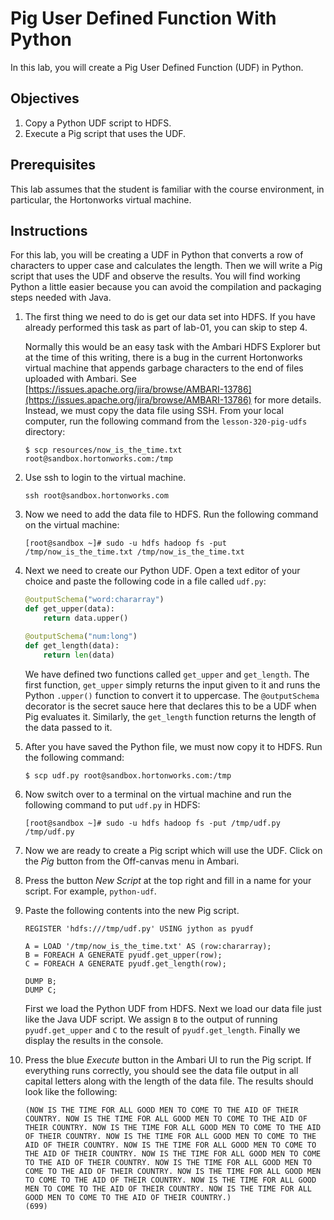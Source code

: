 # Pig User Defined Function With Python

In this lab, you will create a Pig User Defined Function (UDF) in Python.

## Objectives

1. Copy a Python UDF script to HDFS.
2. Execute a Pig script that uses the UDF.

## Prerequisites

This lab assumes that the student is familiar with the course environment, in particular, the Hortonworks virtual machine.

## Instructions

For this lab, you will be creating a UDF in Python that converts a row of characters to upper case and calculates the length. Then we will write a Pig script that uses the UDF and observe the results. You will find working Python a little easier because you can avoid the compilation and packaging steps needed with Java.

1. The first thing we need to do is get our data set into HDFS. If you have already performed this task as part of lab-01, you can skip to step 4.

    Normally this would be an easy task with the Ambari HDFS Explorer but at the time of this writing, there is a bug in the current Hortonworks virtual machine that appends garbage characters to the end of files uploaded with Ambari. See [https://issues.apache.org/jira/browse/AMBARI-13786](https://issues.apache.org/jira/browse/AMBARI-13786) for more details. Instead, we must copy the data file using SSH. From your local computer, run the following command from the `lesson-320-pig-udfs` directory:
    
    ```shell
    $ scp resources/now_is_the_time.txt root@sandbox.hortonworks.com:/tmp
    ```

2. Use ssh to login to the virtual machine.

    ```shell
    ssh root@sandbox.hortonworks.com
    ```

3. Now we need to add the data file to HDFS. Run the following command on the virtual machine:

    ```shell
    [root@sandbox ~]# sudo -u hdfs hadoop fs -put /tmp/now_is_the_time.txt /tmp/now_is_the_time.txt
    ```

4. Next we need to create our Python UDF. Open a text editor of your choice and paste the following code in a file called `udf.py`:

    ```python
    @outputSchema("word:chararray")
    def get_upper(data):
        return data.upper()

    @outputSchema("num:long")
    def get_length(data):
        return len(data)
    ```

    We have defined two functions called `get_upper` and `get_length`. The first function, `get_upper` simply returns the input given to it and runs the Python `.upper()` function to convert it to uppercase. The `@outputSchema` decorator is the secret sauce here that declares this to be a UDF when Pig evaluates it. Similarly, the `get_length` function returns the length of the data passed to it.

4. After you have saved the Python file, we must now copy it to HDFS. Run the following command:

    ```shell
    $ scp udf.py root@sandbox.hortonworks.com:/tmp
    ```

5. Now switch over to a terminal on the virtual machine and run the following command to put `udf.py` in HDFS:

    ```shell
    [root@sandbox ~]# sudo -u hdfs hadoop fs -put /tmp/udf.py /tmp/udf.py
    ```

7. Now we are ready to create a Pig script which will use the UDF. Click on the *Pig* button from the Off-canvas menu in Ambari.
8. Press the button *New Script* at the top right and fill in a name for your script. For example, `python-udf`.
9. Paste the following contents into the new Pig script.

    ```
    REGISTER 'hdfs:///tmp/udf.py' USING jython as pyudf
    
    A = LOAD '/tmp/now_is_the_time.txt' AS (row:chararray);
    B = FOREACH A GENERATE pyudf.get_upper(row);
    C = FOREACH A GENERATE pyudf.get_length(row);

    DUMP B;
    DUMP C;
    ```

    First we load the Python UDF from HDFS. Next we load our data file just like the Java UDF script. We assign `B` to the output of running `pyudf.get_upper` and `C` to the result of `pyudf.get_length`. Finally we display the results in the console.
    
10. Press the blue *Execute* button in the Ambari UI to run the Pig script. If everything runs correctly, you should see the data file output in all capital letters along with the length of the data file. The results should look like the following:

    ```
    (NOW IS THE TIME FOR ALL GOOD MEN TO COME TO THE AID OF THEIR COUNTRY. NOW IS THE TIME FOR ALL GOOD MEN TO COME TO THE AID OF THEIR COUNTRY. NOW IS THE TIME FOR ALL GOOD MEN TO COME TO THE AID OF THEIR COUNTRY. NOW IS THE TIME FOR ALL GOOD MEN TO COME TO THE AID OF THEIR COUNTRY. NOW IS THE TIME FOR ALL GOOD MEN TO COME TO THE AID OF THEIR COUNTRY. NOW IS THE TIME FOR ALL GOOD MEN TO COME TO THE AID OF THEIR COUNTRY. NOW IS THE TIME FOR ALL GOOD MEN TO COME TO THE AID OF THEIR COUNTRY. NOW IS THE TIME FOR ALL GOOD MEN TO COME TO THE AID OF THEIR COUNTRY. NOW IS THE TIME FOR ALL GOOD MEN TO COME TO THE AID OF THEIR COUNTRY. NOW IS THE TIME FOR ALL GOOD MEN TO COME TO THE AID OF THEIR COUNTRY.)
    (699)
    ```
